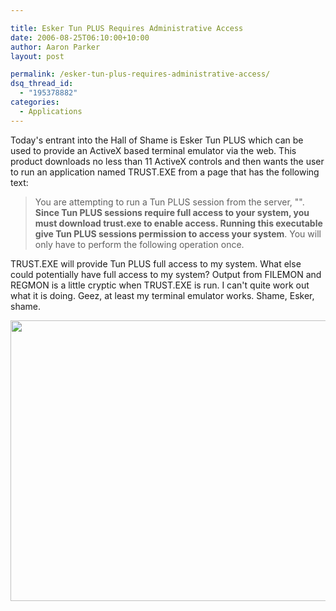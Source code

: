 ```yaml
---

title: Esker Tun PLUS Requires Administrative Access
date: 2006-08-25T06:10:00+10:00
author: Aaron Parker
layout: post

permalink: /esker-tun-plus-requires-administrative-access/
dsq_thread_id:
  - "195378882"
categories:
  - Applications
---
```

Today's entrant into the Hall of Shame is Esker Tun PLUS which can be used to provide an ActiveX based terminal emulator via the web. This product downloads no less than 11 ActiveX controls and then wants the user to run an application named TRUST.EXE from a page that has the following text:

<blockquote style="margin-right: 0px" dir="ltr">
  <p>
    You are attempting to run a Tun PLUS session from the server, "<edited>". <strong>Since Tun PLUS sessions require full access to your system, you must download trust.exe to enable access. Running this executable give Tun PLUS sessions permission to access your system</strong>. You will only have to perform the following operation once.
  </p>
</blockquote>

TRUST.EXE will provide Tun PLUS full access to my system. What else could potentially have full access to my system? Output from FILEMON and REGMON is a little cryptic when TRUST.EXE is run. I can't quite work out what it is doing. Geez, at least my terminal emulator works. Shame, Esker, shame.

<img width="602" src="{{site.baseurl}}/media/2006/08/1000.14.59.eskertunplus.png" height="449" style="width: 602px; height: 449px" />